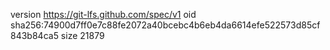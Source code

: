 version https://git-lfs.github.com/spec/v1
oid sha256:74900d7ff0e7c88fe2072a40bcebc4b6eb4da6614efe522573d85cf843b84ca5
size 21879
